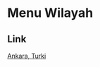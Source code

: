 # Menu Wilayah

## Link

[Ankara, Turki](https://github.com/gigit-pemilu/pemilu-2024-99-luar-negeri/tree/main/pilpres/hitung-suara/sub/99-luar-negeri/sub/06-ankara-turki/sub/01-ankara-turki)


